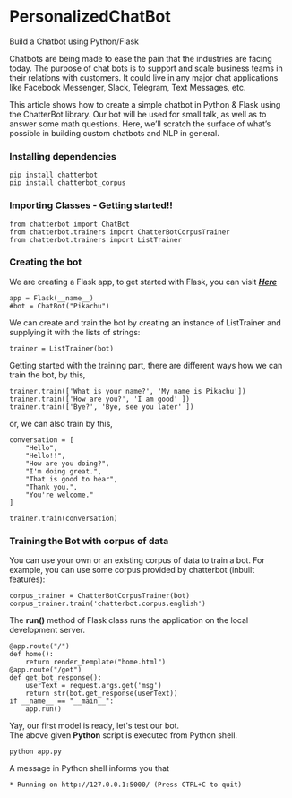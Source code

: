 # PersonalizedChatBot

Build a Chatbot using Python/Flask

Chatbots are being made to ease the pain that the industries are facing today. The purpose of chat bots is to support and scale business teams in their relations with customers. It could live in any major chat applications like Facebook Messenger, Slack, Telegram, Text Messages, etc. 

This article shows how to create a simple chatbot in Python & Flask using the ChatterBot library. Our bot will be used for small talk, as well as to answer some math questions. Here, we’ll scratch the surface of what’s possible in building custom chatbots and NLP in general. 

<!-- wp:heading {"level":3} -->
<h3>Installing dependencies</h3>
<!-- /wp:heading -->

<!-- wp:code -->
<pre class="wp-block-code"><code>pip install chatterbot
pip install chatterbot_corpus</code></pre>
<!-- /wp:code -->

<!-- wp:heading {"level":3} -->
<h3>Importing Classes - Getting started!!</h3>
<!-- /wp:heading -->

<!-- wp:code -->
<pre class="wp-block-code"><code>from chatterbot import ChatBot
from chatterbot.trainers import ChatterBotCorpusTrainer
from chatterbot.trainers import ListTrainer</code></pre>
<!-- /wp:code -->

<!-- wp:heading {"level":3} -->
<h3>Creating the bot</h3>
<!-- /wp:heading -->

<!-- wp:paragraph -->
<p>We are creating a Flask app, to get started with Flask, you can visit  <a href="https://www.flaskapi.org/"><strong><em>Here</em></strong></a> </p>
<!-- /wp:paragraph -->

<!-- wp:code -->
<pre class="wp-block-code"><code>app = Flask(__name__)
#bot = ChatBot("Pikachu")</code></pre>
<!-- /wp:code -->

<!-- wp:paragraph -->
<p>We can create and train the bot by creating an instance of ListTrainer and supplying it with the lists of strings: </p>
<!-- /wp:paragraph -->

<!-- wp:code -->
<pre class="wp-block-code"><code>trainer = ListTrainer(bot)</code></pre>
<!-- /wp:code -->

<!-- wp:paragraph -->
<p>Getting started with the training part, there are different ways how we can train the bot, by this,</p>
<!-- /wp:paragraph -->

<!-- wp:code -->
<pre class="wp-block-code"><code>trainer.train(['What is your name?', 'My name is Pikachu'])
trainer.train(['How are you?', 'I am good' ])
trainer.train(['Bye?', 'Bye, see you later' ])</code></pre>
<!-- /wp:code -->

<!-- wp:paragraph -->
<p>or, we can also train by this,</p>
<!-- /wp:paragraph -->

<!-- wp:code -->
<pre class="wp-block-code"><code>conversation = [
    "Hello",
    "Hello!!",
    "How are you doing?",
    "I'm doing great.",
    "That is good to hear",
    "Thank you.",
    "You're welcome."
]

trainer.train(conversation)</code></pre>
<!-- /wp:code -->

<!-- wp:heading {"level":3} -->
<h3>Training the Bot with corpus of data</h3>
<!-- /wp:heading -->

<!-- wp:paragraph -->
<p>You can use your own or an existing corpus of data to train a bot. For example, you can use some corpus provided by chatterbot (inbuilt features): </p>
<!-- /wp:paragraph -->

<!-- wp:code -->
<pre class="wp-block-code"><code>corpus_trainer = ChatterBotCorpusTrainer(bot)
corpus_trainer.train('chatterbot.corpus.english')</code></pre>
<!-- /wp:code -->

<!-- wp:paragraph -->
<p>The&nbsp;<strong>run()</strong>&nbsp;method of Flask class runs the application on the local development server. </p>
<!-- /wp:paragraph -->

<!-- wp:code -->
<pre class="wp-block-code"><code>@app.route("/")
def home():    
    return render_template("home.html") 
@app.route("/get")
def get_bot_response():    
    userText = request.args.get('msg')    
    return str(bot.get_response(userText)) 
if __name__ == "__main__":    
    app.run()</code></pre>
<!-- /wp:code -->

<!-- wp:paragraph -->
<p>Yay, our first model is ready, let's test our bot.<br>The above given&nbsp;<strong>Python</strong>&nbsp;script is executed from Python shell. </p>
<!-- /wp:paragraph -->

<!-- wp:code -->
<pre class="wp-block-code"><code>python app.py</code></pre>
<!-- /wp:code -->

<!-- wp:paragraph -->
<p>A message in Python shell informs you that </p>
<!-- /wp:paragraph -->

<!-- wp:code -->
<pre class="wp-block-code"><code>* Running on http://127.0.0.1:5000/ (Press CTRL+C to quit)</code></pre>
<!-- /wp:code -->

